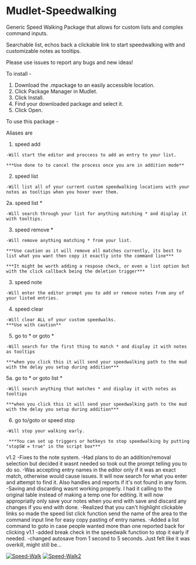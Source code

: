 # Mudlet-Speedwalking
Generic Speed Walking Package that allows for custom lists and complex command inputs.

Searchable list, echos back a clickable link to start speedwalking with and customizable notes as tooltips.

Please use issues to report any bugs and new ideas!

To install -
  1. Download the .mpackage to an easily accessible location.
  2. Click Package Manager in Mudlet.
  3. Click Install.
  4. Find your downloaded package and select it.
  5. Click Open.
  
To use this package - 

Aliases are
  1. speed add
  
    -Will start the editor and proccess to add an entry to your list.
    
    ***Use done to to cancel the process once you are in addition mode**
    
  2. speed list
  
    -Will list all of your current custom speedwalking locations with your notes as tooltips when you hover over them.
    
   2a. speed list *
   
    -Will search through your list for anything matching * and display it with tooltips.
    
  3. speed remove *
  
    -Will remove anything matching * from your list.
    
    ***Use caution as it will remove all matches currently, its best to list what you want then copy it exactly into the command line***
    
    ***It might be worth adding a respose check, or even a list option but with the click callback being the deletion trigger*** 
    
  3. speed note
  
    -Will enter the editor prompt you to add or remove notes from any of your listed entries.
    
  4. speed clear
  
    -Will clear ALL of your custom speedwalks.
    ***Use with caution**
    
  5. go to * or goto *
  
    -Will search for the first thing to match * and display it with notes as tooltips
    
    ***when you click this it will send your speedwalking path to the mud with the delay you setup during addition***
    
   5a. go to * or goto list *
   
    -Will search anything that matches * and display it with notes as tooltips
    
    ***when you click this it will send your speedwalking path to the mud with the delay you setup during addition***
    
  6. go to/goto or speed stop
  
    -Will stop your walking early.
     
     ***You can set up triggers or hotkeys to stop speedwalking by putting "stopSW = true" in the script box***

 v1.2
  -Fixes to the note system.
    -Had plans to do an addition/removal selection but decided it wasnt needed so took out the prompt telling you to do so.
    -Was accepting entry names in the editor only if it was an exact match, otherwise would cause issues. It will now search for what   you enter and attempt to find it. Also handles and reports if it's not found in any form.
    -Saving and discarding wasnt working properly. I had it calling to the original table instead of making a temp one for editing. It will now appropriatly only save your notes when you end with save and discard any changes if you end with done.
    -Realized that you can't highlight clickable links so made the speed list click function send the name of the area to the command input line for easy copy pasting of entry names.
  -Added a list command to goto in case people wanted more than one reported back for clicking
 v1.1 
  -added break check in the speedwalk function to stop it early if needed.
  -changed autosave from 1 second to 5 seconds. Just felt like it was overkill, might still be...


<a href="https://ibb.co/m4Hqtx8"><img src="https://i.ibb.co/bXrBLfJ/Speed-Walk.png" alt="Speed-Walk" border="0"></a>
<a href="https://ibb.co/v1TfpKn"><img src="https://i.ibb.co/WnM7ZYJ/Speed-Walk2.png" alt="Speed-Walk2" border="0"></a>
